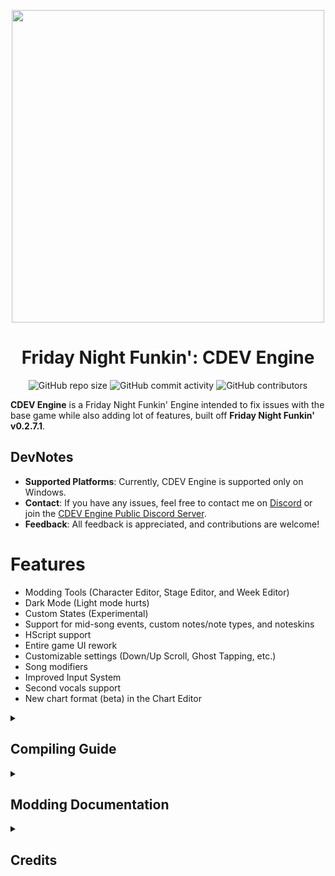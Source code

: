 <p align="center">
    <img src="art/CDEV-Engine-Logo.png" width="500px" />
    <h1 align="center">Friday Night Funkin': CDEV Engine</h1>
</p>

<p align="center">
<img alt="GitHub repo size" src="https://img.shields.io/github/repo-size/corecathx/FNF-CDEV-Engine">
<img alt="GitHub commit activity" src="https://img.shields.io/github/commit-activity/w/corecathx/FNF-CDEV-Engine">
<img alt="GitHub contributors" src="https://img.shields.io/github/contributors/corecathx/FNF-CDEV-Engine">
</p>

**CDEV Engine** is a Friday Night Funkin' Engine intended to fix issues with the base game while also adding lot of features, built off **Friday Night Funkin' v0.2.7.1**.

## DevNotes
- **Supported Platforms**: Currently, CDEV Engine is supported only on Windows.
- **Contact**: If you have any issues, feel free to contact me on [Discord](https://discord.com/users/694791036094119996) or join the [CDEV Engine Public Discord Server](https://discord.com/invite/w8sFmXsFpk).
- **Feedback**: All feedback is appreciated, and contributions are welcome!

# Features
- Modding Tools (Character Editor, Stage Editor, and Week Editor)
- Dark Mode (Light mode hurts)
- Custom States (Experimental)
- Support for mid-song events, custom notes/note types, and noteskins
- HScript support
- Entire game UI rework
- Customizable settings (Down/Up Scroll, Ghost Tapping, etc.)
- Song modifiers
- Improved Input System
- Second vocals support
- New chart format (beta) in the Chart Editor

<details>
    <summary><h2>Compiling Guide</h2></summary>

## Installing requirements

> If you're here to make mods without using the built-in modding support, download the source code from the [Releases](https://github.com/Core5570RYT/FNF-CDEV-Engine/releases/latest) section first.

### Step 1: Install Haxe and HaxeFlixel
1. [Install Haxe 4.2.5](https://haxe.org/download/version/4.2.5/) (Newer versions cause issues when compiling).
2. [Install HaxeFlixel](https://haxeflixel.com/documentation/install-haxeflixel/).

### Step 2: Install Additional Libraries
Check `Project.xml` in the project root for an updated list of required libraries. Install each library with:
```bash
haxelib install [library]
```

Required Libraries:

- flixel
- flixel-addons
- flixel-ui
- hscript
- hxCodec
- extension-androidtools
- HxWebView

For example: `haxelib install newgrounds`.

Git Libraries:

- Download [git-scm](https://git-scm.com/downloads).
- Install the application.
- Run the following commands to install Git libraries:
- `haxelib git discord_rpc https://github.com/Aidan63/linc_discord-rpc`
- `haxelib git flxanimate https://github.com/Dot-Stuff/flxanimate.git`

You should have everything ready for compiling the engine! Follow the guide below to continue!

## Compiling the engine
- Install Visual Studio Community.
- In "Individual Components" tab, select:
- - MSVC v143 - VS 2019 C++ x64/x86 build tools
- - Windows SDK (10.0.17763.0)

Run the following command to build & test the engine:

```bash
lime test windows
```

Or use the following command to debug the engine:
```bash
lime test windows -debug
```

Your compiled version of the engine will be located in the `export` folder in the project root.

Now you know how to build the engine, enjoy!
</details>

<details>
    <summary>
        <h2>Modding Documentation</h2>
    </summary>

If you prefer not to modify source codes, consider using the built-in modding feature. Read the [Documentation](https://corecathx.github.io/FNF-CDEV-Engine/) to understand how it works.

</details>

<details>
    <summary>
        <h2>Credits</h2>
    </summary>
CDEV Engine

- [CoreDev](https://twitter.com/core5570r) - Programmer of this engine, additional assets.

Special Thanks

- [PolybiusProxy](https://github.com/polybiusproxy) - MP4 Video Haxe Library (hxCodec).
- [SanicBTW](https://github.com/SanicBTW) - HxWebView Library.
- [CobaltBar](https://github.com/CobaltBar) - Colored Traces in terminal (game/cdev/log/Log.hx).

Engines that inspired CDEV Engine & Codes used in this engine

- [Codename Engine](https://github.com/FNF-CNE-Devs/CodenameEngine) - GPU Bitmap code.
- [Psych Engine](https://github.com/ShadowMario/FNF-PsychEngine) - Literally inspired CDEV Engine to have Modding Supports, and Chart Editor Waveform code.

Funkin' Crew

- [ninjamuffin99](https://twitter.com/ninja_muffin99) - Programmer
- [PhantomArcade3K](https://twitter.com/phantomarcade3k) - Art
- [Evilsk8r](https://twitter.com/evilsk8r) - Art
- [KawaiSprite](https://twitter.com/kawaisprite) - Musician
</details>

